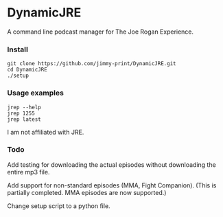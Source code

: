 # DynamicJRE
A command line podcast manager for The Joe Rogan Experience.

### Install
    git clone https://github.com/jimmy-print/DynamicJRE.git
    cd DynamicJRE
    ./setup
### Usage examples
    jrep --help
    jrep 1255
    jrep latest
I am not affiliated with JRE.

### Todo
Add testing for downloading the actual episodes without downloading the entire
mp3 file.

Add support for non-standard episodes (MMA, Fight Companion).
(This is partially completed. MMA episodes are now supported.)

Change setup script to a python file.
